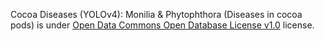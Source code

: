 Cocoa Diseases (YOLOv4): Monilia & Phytophthora (Diseases in cocoa pods) is under [Open Data Commons Open Database License v1.0](https://opendatacommons.org/licenses/odbl/1-0/) license.